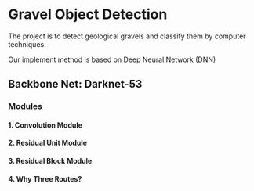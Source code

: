 # Gravel Object Detection

The project is to detect geological gravels and classify them by computer techniques.

Our implement method is based on Deep Neural Network (DNN)  

## Backbone Net: Darknet-53

### Modules

#### 1. Convolution Module

#### 2. Residual Unit Module

#### 3. Residual Block Module

#### 4. Why Three Routes?